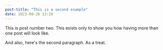 ```yaml
---
post-title: "This is a second example"
date: 2023-09-26 13:28
---
```


This is post number two.
This exists only to show you how
having more than one post will
look like.

And also, here's the second paragraph.
As a treat.